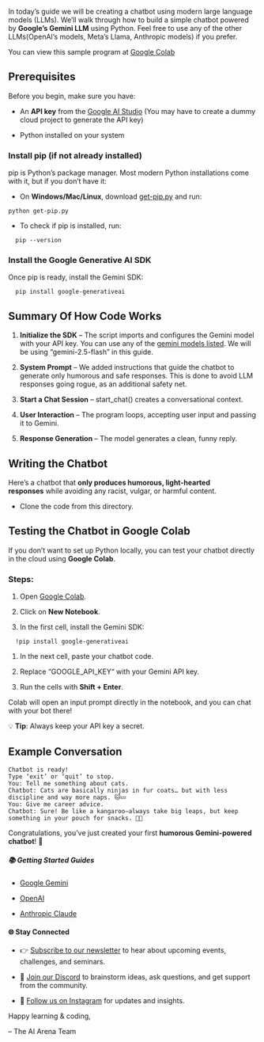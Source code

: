 In today’s guide we will be creating a chatbot using modern large language models (LLMs). We’ll walk through how to build a simple chatbot powered by **Google’s Gemini LLM** using Python. Feel free to use any of the other LLMs(OpenAI’s models, Meta’s Llama, Anthropic models) if you prefer.

You can view this sample program at [Google Colab](https://colab.research.google.com/drive/1QSoinUItV8q6O8jE1RxQp0sU_SYdfMuY?usp=sharing)

Prerequisites
-------------

Before you begin, make sure you have:

*   An **API key** from the [Google AI Studio](https://aistudio.google.com/) (You may have to create a dummy cloud project to generate the API key)
    
*   Python installed on your system
    

### Install pip (if not already installed)

pip is Python’s package manager. Most modern Python installations come with it, but if you don’t have it:

*   On **Windows/Mac/Linux**, download [get-pip.py](https://bootstrap.pypa.io/get-pip.py) and run:
 
 ``` python get-pip.py  ```

*   To check if pip is installed, run:
    

  `   pip --version   `

### Install the Google Generative AI SDK

Once pip is ready, install the Gemini SDK:

  `   pip install google-generativeai   `

Summary Of How Code Works
-------------------------

1.  **Initialize the SDK** – The script imports and configures the Gemini model with your API key. You can use any of the [gemini models listed](https://ai.google.dev/gemini-api/docs/models). We will be using “gemini-2.5-flash” in this guide.
    
2.  **System Prompt** – We added instructions that guide the chatbot to generate only humorous and safe responses. This is done to avoid LLM responses going rogue, as an additional safety net.
    
3.  **Start a Chat Session** – start\_chat() creates a conversational context.
    
4.  **User Interaction** – The program loops, accepting user input and passing it to Gemini.
    
5.  **Response Generation** – The model generates a clean, funny reply.
    

Writing the Chatbot
-------------------

Here’s a chatbot that **only produces humorous, light-hearted responses** while avoiding any racist, vulgar, or harmful content.

- Clone the code from this directory.

Testing the Chatbot in Google Colab
-----------------------------------

If you don’t want to set up Python locally, you can test your chatbot directly in the cloud using **Google Colab**.

### Steps:

1.  Open [Google Colab](https://colab.research.google.com/).
    
2.  Click on **New Notebook**.
    
3.  In the first cell, install the Gemini SDK:
    

  `   !pip install google-generativeai   `

1.  In the next cell, paste your chatbot code.
    
2.  Replace “GOOGLE\_API\_KEY“ with your Gemini API key.
    
3.  Run the cells with **Shift + Enter**.
    

Colab will open an input prompt directly in the notebook, and you can chat with your bot there!

💡 **Tip**: Always keep your API key a secret.

Example Conversation
--------------------

```   
Chatbot is ready! 
Type ‘exit’ or ‘quit’ to stop.  
You: Tell me something about cats.  
Chatbot: Cats are basically ninjas in fur coats… but with less discipline and way more naps. 🐱💤  
You: Give me career advice.  
Chatbot: Sure! Be like a kangaroo—always take big leaps, but keep something in your pouch for snacks. 🦘😂   
```

Congratulations, you’ve just created your first **humorous Gemini-powered chatbot**! 🎉

##### 📚 Getting Started Guides

*   [Google Gemini](https://ai.google.dev/gemini-api/docs/quickstart)
    
*   [OpenAI](https://platform.openai.com/docs/overview)
    
*   [Anthropic Claude](https://docs.claude.com/en/docs/get-started)
    

#### 🌐 Stay Connected

*   👉 [Subscribe to our newsletter](https://aiengarena.com/) to hear about upcoming events, challenges, and seminars.
    
*   💬 [Join our Discord](https://discord.gg/NY2rJY7N) to brainstorm ideas, ask questions, and get support from the community.
    
*   📸 [Follow us on Instagram](https://www.instagram.com/aiengarena) for updates and insights.
    

Happy learning & coding,

– The AI Arena Team